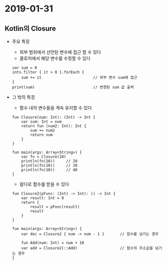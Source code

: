 # 2019-01-31

## Kotlin의 Closure

* 주요 특징
    - 외부 범위에서 선언된 변수에 접근 할 수 있다
    - 클로저에서 해당 변수를 수정할 수 있다
    
    ```
    var sum = 0
    ints.filter { it > 0 }.forEach {
        sum += it                       // 외부 변수 sum에 접근
    }
    print(sum)                          // 변경된 sum 값 출력
    ```
    
* 그 밖의 특징
    - 함수 내의 변수들을 계속 유지할 수 있다
    ```
    fun Closure(num: Int): (Int) -> Int {
        var sum: Int = num
        return fun (num2: Int): Int {
            sum += num2
            return sum
        }
    }

    fun main(args: Array<String>) {
        var fn = Closure(10)
        println(fn(10))     // 20
        println(fn(10))     // 30
        println(fn(10))     // 40
    }

    ```
    
    - 람다로 함수를 받을 수 있다
    ```
    fun Closure2(pFunc: (Int) -> Int): () -> Int {
        var result: Int = 0
        return {
            result = pFunc(result)
            result
        }
    }

    fun main(args: Array<String>) {
        var dec = Closure2 { num -> num - 1 }       // 함수를 넘기는 경우

        fun Add(num: Int) = num + 10
        var add = Closure2(::Add)                   // 함수의 주소값을 넘기는 경우
    }
    ```